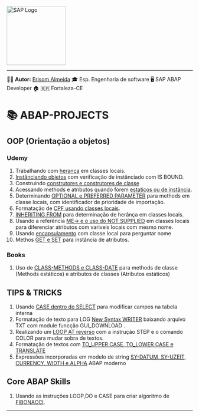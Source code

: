 <img src="https://www.sap.com/content/dam/application/shared/logos/sap-logo-svg.svg" alt="SAP Logo" width="160" />

---
🧑‍💼 **Autor:** [Erisom Almeida](https://linkedin.com/in/erisom-almeida-3911a6ab)
🎓 Esp. Engenharia de software
🖥️ SAP ABAP Developer
🏠 🇧🇷 Fortaleza-CE  

# 📚 ABAP-PROJECTS

## OOP (Orientação a objetos)
### Udemy
1. Trabalhando com [herança](/OOP/ZPROG_OO_RELACOES_ERI.ABAP) em classes locais.
2. [Instânciando objetos](/OOP/ZPROG_CREATE_INSTANCE_ERI.ABAP) com verificação de instânciado com IS BOUND.
3. Construindo [construtores e construtores de classe](/OOP/ZPROG_CLASS_CONSTRUCTOR_ERI.ABAP)
5. Acessando methods e atributos quando forem [estaticos ou de instância](/OOP/ZPROG_ACESS_METHOD_ATTRIBUTE.ABAP).
6. Determinando [OPTIONAL e PREFERRED PARAMETER](/OOP/ZPROG_METHODS_ERI.ABAP) para methods em classe locais, com identificador de prioridade de importação.
7. Formatação de [CPF usando classes locais](/OOP/ZPROG_OOP_FORMATA_CPF_ERI.ABAP).
8. [INHERITING FROM](OOP/ZPROG_OOP_CLASS_ANIMAL_ERI.ABAP) para determinação de herânça em classes locais.
9. Usando a referência [ME-> e o uso do NOT SUPPLIED](/OO/ZPROG_ATRIBUTOS_VARIAVEIS_ERI.ABAP) em classes locais para diferenciar atributos com variveis locais com mesmo nome.
10. Usando [encapsulamento](/OOP/ZPROG_ENCAPSULAMENTO_VISIB_ERI.ABAP) com classe local para perguntar nome
11. Methos [GET e SET](/OOP/ZPROG_GETTERS_AND_SETTERS_ERI.ABAP) para instância de atributos.

### Books
1. Uso de [CLASS-METHODS e CLASS-DATE](/OOP/ZPROG_OOP_CONSTRUCTOR_ERI.ABAP) para methods de classe (Methods estáticos) e atributos de classes (Atributos estáticos)

## TIPS & TRICKS
1. Usando [CASE dentro do SELECT](/TIPS_&_TRICK/ZPROG_SELECT_WITH_CASE_ERI.ABAP) para modificar campos na tabela interna
2. Formatação de texto para LOG [New Syntax WRITER](/TIPS_&_TRICK/ZPROG_NEW_SYNTAX_TEXT_LOG_ERI.ABAP) baixando arquivo TXT com module funcção GUI_DOWNLOAD .
3. Realizando um [LOOP AT reverso](/TIPS_&_TRICK/ZPROG_LOOP_REVERSE_STEP_ERI.ABAP) com a instrução STEP e o comando COLOR para mudar sobra de textos.
4. Formatação de textos com [TO_UPPER CASE, TO_LOWER CASE e TRANSLATE](/TIPS_&_TRICK/ZPROG_TRANSLATE_UPPER_LOWER.ABAP)
5. Expressões incorporadas em modelo de string [SY-DATUM, SY-UZEIT, CURRENCY, WIDTH e ALPHA](/TIPS_&_TRICK/ZPROG_STRING_EMBEDDED_ERI.ABAP)  ABAP moderno

## Core ABAP Skills
1. Usando as instruções LOOP,DO e CASE para criar algoritmo de [FIBONACCI](/ABAP-SKILL/Z_FIBONACCI_ERI.ABAP).
---

